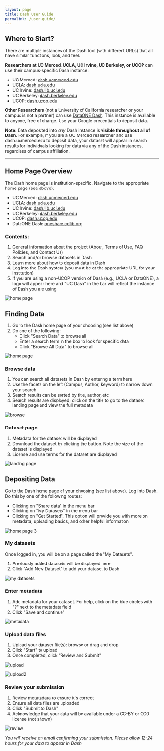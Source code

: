```yaml
---
layout: page
title: Dash User Guide
permalink: /user-guide/
---
```

## Where to Start?

There are multiple instances of the Dash tool (with different URLs) that all have similar functions, look, and feel. 

**Researchers at UC Merced, UCLA, UC Irvine, UC Berkeley, or UCOP** can use their campus-specific Dash instance:

* UC Merced: [dash.ucmerced.edu](http://dash.ucmerced.edu)
* UCLA: [dash.ucla.edu](http://dash.ucla.edu)
* UC Irvine: [dash.lib.uci.edu](dash.lib.uci.edu)
* UC Berkeley: [dash.berkeley.edu](http://dash.berkeley.edu)
* UCOP: [dash.ucop.edu](http://dash.ucop.edu)

**Other Researchers** (not a University of California researcher or your campus is not a partner) can use [DataONE Dash](http://oneshare.cdlib.org). This instance is available to anyone, free of charge. Use your Google credentials to deposit data.

**Note:** Data deposited into _any_ Dash instance is **visible throughout all of Dash**. For example, if you are a UC Merced researcher and use dash.ucmerced.edu to deposit data, your dataset will appear in search results for individuals looking for data via any of the Dash instances, regardless of campus affiliation.

***

## Home Page Overview

The Dash home page is institution-specific. Navigate to the appropriate home page (see above):

* UC Merced: [dash.ucmerced.edu](http://dash.ucmerced.edu)
* UCLA: [dash.ucla.edu](http://dash.ucla.edu)
* UC Irvine: [dash.lib.uci.edu](dash.lib.uci.edu)
* UC Berkeley: [dash.berkeley.edu](http://dash.berkeley.edu)
* UCOP: [dash.ucop.edu](http://dash.ucop.edu)
* DataONE Dash: [oneshare.cdlib.org](http://oneshare.cdlib.org)

### Contents:

1. General information about the project (About, Terms of Use, FAQ, Policies, and Contact Us)
2. Search and/or browse datasets in Dash
3. Learn more about how to deposit data in Dash
4. Log into the Dash system (you must be at the appropriate URL for your institution)
5. If you are using a non-UCOP version of Dash (e.g., UCLA or DataONE), a logo will appear here and "UC Dash" in the bar will reflect the instance of Dash you are using

![home page](https://raw.githubusercontent.com/CDLUC3/dash/gh-pages/images/userguide/home-page.jpg)

## Finding Data

1. Go to the Dash home page of your choosing (see list above)
2. Do one of the following:
   * Click "Search Data" to browse all
   * Enter a search term in the box to look for specific data
   * Click "Browse All Data" to browse all

![home page](https://raw.githubusercontent.com/CDLUC3/dash/gh-pages/images/userguide/home-page2.jpg)

### Browse data

1. You can search all datasets in Dash by entering a term here
2. Use the facets on the left (Campus, Author, Keyword) to narrow down your search
3. Search results can be sorted by title, author, etc
4. Search results are displayed; click on the title to go to the dataset landing page and view the full metadata

![browse](https://raw.githubusercontent.com/CDLUC3/dash/gh-pages/images/userguide/browse.jpg)

### Dataset page

1. Metadata for the dataset will be displayed
2. Download the dataset by clicking the button. Note the size of the dataset is displayed
3. License and use terms for the dataset are displayed

![landing page](https://raw.githubusercontent.com/CDLUC3/dash/gh-pages/images/userguide/landing.jpg)

## Depositing Data

Go to the Dash home page of your choosing (see list above). Log into Dash. Do this by one of the following routes:

  * Clicking on "Share data" in the menu bar
  * Clicking on "My Datasets" in the menu bar
  * Clicking on "Get Started". This option will provide you with more on metadata, uploading basics, and other helpful information

![home page 3](https://raw.githubusercontent.com/CDLUC3/dash/gh-pages/images/userguide/home-page3.jpg)

### My datasets

Once logged in, you will be on a page called the "My Datasets". 

1. Previously added datasets will be displayed here
1. Click "Add New Dataset" to add your dataset to Dash

![my datasets](https://raw.githubusercontent.com/CDLUC3/dash/gh-pages/images/userguide/mydatasets.jpg)

### Enter metadata 

1. Add metadata for your dataset. For help, click on the blue circles with "?" next to the metadata field
1. Click "Save and continue"

![metadata](https://raw.githubusercontent.com/CDLUC3/dash/gh-pages/images/userguide/metadata.jpg)

### Upload data files

1. Upload your dataset file(s): browse or drag and drop
2. Click "Start" to upload
3. Once completed, click "Review and Submit"

![upload](https://raw.githubusercontent.com/CDLUC3/dash/gh-pages/images/userguide/upload.jpg)

![upload2](https://raw.githubusercontent.com/CDLUC3/dash/gh-pages/images/userguide/upload2.jpg)

### Review your submission
1. Review metatadata to ensure it's correct
2. Ensure all data files are uploaded
3. Click "Submit to Dash"
4. Acknowledge that your data will be available under a CC-BY or CC0 license (not shown)

![review](https://raw.githubusercontent.com/CDLUC3/dash/gh-pages/images/userguide/review.jpg)

_You will receive an email confirming your submission. Please allow 12-24 hours for your data to appear in Dash._
